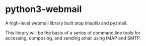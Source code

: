 python3-webmail
===============

A high-level webmail library built atop imaplib and pyzmail.

This library will be the basis of a series of command line tools for accessing, composing, and sending email using IMAP and SMTP.
